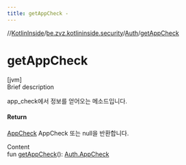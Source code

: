 ```yaml
---
title: getAppCheck -
---
```

//[KotlinInside](../../index.md)/[be.zvz.kotlininside.security](../index.md)/[Auth](index.md)/[getAppCheck](get-app-check.md)



# getAppCheck  
[jvm]  
Brief description  


app_check에서 정보를 얻어오는 메소드입니다.



#### Return  


[AppCheck](-app-check/index.md) AppCheck 또는 null을 반환합니다.

  
Content  
fun [getAppCheck](get-app-check.md)(): [Auth.AppCheck](-app-check/index.md)  



